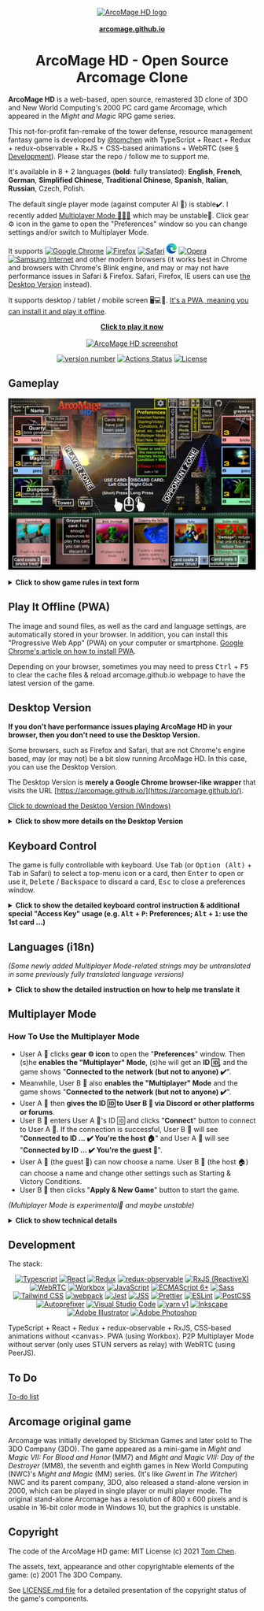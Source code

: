 <p align="center"><a href="https://arcomage.github.io/"><img width="250" src="https://raw.githubusercontent.com/arcomage/arcomage-hd/main/assets/logo/logo.svg" alt="ArcoMage HD logo"><br><br><strong>arcomage.github.io</strong></a></p>

<h1 align="center">ArcoMage HD - Open Source Arcomage Clone</h1>

**ArcoMage HD** is a web-based, open source, remastered 3D clone of 3DO and New World Computing's 2000 PC card game Arcomage, which appeared in the *Might and Magic* RPG game series.

This not-for-profit fan-remake of the tower defense, resource management fantasy game is developed by [@tomchen](https://github.com/tomchen) with TypeScript + React + Redux + redux-observable + RxJS + CSS-based animations + WebRTC (see [§ Development](#development)). Please star the repo / follow me to support me.

It's available in 8 + 2 languages (**bold**: fully translated): **English**, **French**, **German**, **Simplified Chinese**, **Traditional Chinese**, **Spanish**, **Italian**, **Russian**, Czech, Polish.

The default single player mode (against computer AI 🤖) is stable✔️. I recently added [Multiplayer Mode 🧑‍🤝‍🧑](#multiplayer-mode) which may be unstable🧪. Click gear ⚙️ icon in the game to open the "Preferences" window so you can change settings and/or switch to Multiplayer Mode.

It supports <a href="https://www.google.com/chrome/" title="Google Chrome"><img src="https://raw.githubusercontent.com/arcomage/arcomage-hd/main/misc/readme_images/browsers/chrome.svg" alt="Google Chrome" width="21px" height="21px"></a> <a href="https://www.mozilla.org/firefox/browsers/" title="Firefox"><img src="https://raw.githubusercontent.com/arcomage/arcomage-hd/main/misc/readme_images/browsers/firefox.svg" alt="Firefox" width="21px" height="21px"></a> <a href="https://www.apple.com/safari/" title="Safari"><img src="https://raw.githubusercontent.com/arcomage/arcomage-hd/main/misc/readme_images/browsers/safari.svg" alt="Safari" width="21px" height="21px"></a> <a href="https://www.microsoft.com/edge" title="Microsoft Edge"><img src="https://raw.githubusercontent.com/arcomage/arcomage-hd/main/misc/readme_images/browsers/edge.svg" alt="Microsoft Edge" width="21px" height="21px"></a> <a href="https://www.opera.com/" title="Opera"><img src="https://raw.githubusercontent.com/arcomage/arcomage-hd/main/misc/readme_images/browsers/opera.svg" alt="Opera" width="21px" height="21px"></a> <a href="https://www.samsung.com/us/support/owners/app/samsung-internet" title="Samsung Internet"><img src="https://raw.githubusercontent.com/arcomage/arcomage-hd/main/misc/readme_images/browsers/samsung_internet.svg" alt="Samsung Internet" width="21px" height="21px"></a> and other modern browsers (it works best in Chrome and browsers with Chrome's Blink engine, and may or may not have performance issues in Safari & Firefox. Safari, Firefox, IE users can use [the Desktop Version](#desktop-version) instead).

It supports desktop / tablet / mobile screen 🖥️💻📱. [It's a PWA, meaning you can install it and play it offline](#play-it-offline-pwa).

<p align="center"><a href="https://arcomage.github.io/"><strong>Click to play it now</strong><br><br><img src="https://raw.githubusercontent.com/arcomage/arcomage-hd/main/assets/misc/ogimage.jpg" alt="ArcoMage HD screenshot"></a></p>

<p align="center">
<a href="https://github.com/arcomage/arcomage-hd/"><img src="https://img.shields.io/github/package-json/v/arcomage/arcomage-hd" alt="version number"></a>
<a href="https://github.com/arcomage/arcomage-hd/actions/workflows/test.yml"><img src="https://github.com/arcomage/arcomage-hd//workflows/Test/badge.svg" alt="Actions Status"></a>
<a href="https://github.com/arcomage/arcomage-hd/blob/main/LICENSE.md"><img src="https://img.shields.io/badge/license-MIT-brightgreen" alt="License"></a>
</p>

## Gameplay

<p align="center"><img src="https://raw.githubusercontent.com/arcomage/arcomage-hd/main/misc/readme_images/manual.jpg" alt="ArcoMage HD Manual Image"></a></p>

<details><summary><strong>Click to show game rules in text form</strong></summary>

> Victory conditions vary per tavern. Build your tower, destroy your opponent's tower, or collect enough resources before your opponent does.
> 
> Large yellow numbers in column are the productions. This is how many new units of a particular resource you will receive on your next turn. Small black numbers in column are the resources. This is how many units you have available to spend on your current turn.
> 
> Cards: Each have their own cost to play, indicated in a small circle in the lower right corner of the card. The cost will be deducted from your resources according to the color of the card. Left click on a card plays the card. Right click on a card to discard without playing.
> 
> Red represents your Quarry Generator which produces your Brick 🧱 resources, blue represents your Magic Generator which produces Gem 💎 resources, green represents your Dungeon (aka. Zoo) generator which produces Recruit (aka. Beast) 🐲 resources.

</details>

## Play It Offline (PWA)

The image and sound files, as well as the card and language settings, are automatically stored in your browser. In addition, you can install this "Progressive Web App" (PWA) on your computer or smartphone. [Google Chrome's article on how to install PWA](https://support.google.com/chrome/answer/9658361).

Depending on your browser, sometimes you may need to press <kbd>Ctrl</kbd> + <kbd>F5</kbd> to clear the cache files & reload arcomage.github.io webpage to have the latest version of the game.

## Desktop Version

**If you don't have performance issues playing ArcoMage HD in your browser, then you don't need to use the Desktop Version.**

Some browsers, such as Firefox and Safari, that are not Chrome's engine based, may (or may not) be a bit slow running ArcoMage HD. In this case, you can use the Desktop Version.

The Desktop Version is **merely a Google Chrome browser-like wrapper** that visits the URL [https://arcomage.github.io/](https://arcomage.github.io/).

[Click to download the Desktop Version (Windows)](https://github.com/arcomage/arcomage-hd/releases/download/v1.0.0-beta.26/ArcoMage.HD.Setup.1.0.0.7z)

<details><summary><strong>Click to show more details on the Desktop Version</strong></summary>

Browsers based on Chrome's engine (Blink or WebKit) and good for ArcoMage HD (as of 2021):

*(\*: I didn't really test these browsers)*

* Google Chromium
* Google Chrome
* Brave
* Edge
* Opera \*
* Maxthon \*
* Vivaldi \*
* QQ \*
* Sogou \*
* Baidu \*
* WeChat's browser
* Yandex Browser \*
* UC Browser \*
* CM Browser \*
* etc.

Browsers not or partially based on Chrome's engine, and may or may not run ArcoMage HD very well, therefore you can use the Desktop Version:

* Internet Explorer: this old browser, of course, does not work
* Firefox & Safari: you can play the game with these browsers, but they do not have as good performance as Chrome's engine based browsers therefore may be a bit slow, it depends on your CPU / GPU
  * Pale Moon \*

The Desktop Version is not expected to be updated. The Desktop Version's version number is different from ArcoMage HD's. Actually the Desktop Version may stays v1.0.0 forever unless there's really something to update.

The first time you run ArcoMage HD Desktop Version, it downloads all the images and sound files silently. You should wait maybe 1 minute (depending on your Internet speed), before you can cut off Internet and play it completely offline.

If you install both Google Chrome and the Desktop Version, the Desktop Version will have independent storage. Clearing your Google Chrome's stored data will not reset the Desktop Version's settings.

</details>

## Keyboard Control

The game is fully controllable with keyboard. Use <kbd>Tab</kbd> (or <kbd>Option (Alt)</kbd> + <kbd>Tab</kbd> in Safari) to select a top-menu icon or a card, then <kbd>Enter</kbd> to open or use it, <kbd>Delete</kbd> / <kbd>Backspace</kbd> to discard a card, <kbd>Esc</kbd> to close a preferences window.

<details><summary><strong>Click to show the detailed keyboard control instruction & additional special "Access Key" usage (e.g. <kbd>Alt</kbd> + <kbd>P</kbd>: Preferences; <kbd>Alt</kbd> + <kbd>1</kbd>: use the 1st card ...)</strong></summary>

### Top Menu

Use <kbd>Tab</kbd> to select an icon (it's <kbd>Option (Alt)</kbd> + <kbd>Tab</kbd> in Safari), then <kbd>Enter</kbd> to open it. When the window is open, use <kbd>Esc</kbd> to close it.

Or with access key (only for opening a window):

* <kbd>Alt</kbd> + <kbd>P</kbd>: Preferences
* <kbd>Alt</kbd> + <kbd>L</kbd>: Language
* <kbd>Alt</kbd> + <kbd>V</kbd>: Volume
* <kbd>Alt</kbd> + <kbd>T</kbd>: Toggle Fullscreen
* <kbd>Alt</kbd> + <kbd>H</kbd>: Help
* <kbd>Alt</kbd> + <kbd>G</kbd>: GitHub

### Card

Use <kbd>Tab</kbd> to select a card (it's <kbd>Option (Alt)</kbd> + <kbd>Tab</kbd> in Safari), then <kbd>Enter</kbd> to **use** it, or <kbd>Delete</kbd> / <kbd>Backspace</kbd> to **discard** it.

Or with access key (only for using a card):

* <kbd>Alt</kbd> + <kbd>1</kbd>: Use the 1st card
* <kbd>Alt</kbd> + <kbd>2</kbd>: Use the 2nd card
* <kbd>Alt</kbd> + <kbd>3</kbd>: Use the 3rd card
* <kbd>Alt</kbd> + ...: Use the nth card (n <= 9, you can't use 10th or later card with access key)

It could be other key instead of <kbd>Alt</kbd>

[The way to activate the accesskey depends on the browser and its platform](https://developer.mozilla.org/en-US/docs/Web/HTML/Global_attributes/accesskey), it's "<kbd>Alt</kbd> + key" in Chrome Windows/Linux.

</details>

## Languages (i18n)

*(Some newly added Multiplayer Mode-related strings may be untranslated in some previously fully translated language versions)*

<details><summary><strong>Click to show the detailed instruction on how to help me translate it</strong></summary>

### Help me translate it

[Tavern names and location names](https://github.com/arcomage/arcomage-hd/tree/main/src/i18n/taverns) have already been translated by extracting from the original M&M game.

I've [OCR](https://github.com/arcomage/arcomage-hd/tree/main/tools/ocr) (optical character recognition)'d the card names & descriptions in the 5 incomplete languages.

If you speak one of Czech (`cs`), Polish (`pl`) and want to help, please:

#### Translate General Strings

In [src/i18n/main/](https://github.com/arcomage/arcomage-hd/tree/main/src/i18n/main) folder, go to "**\<LANGCODE\>.ts**" file, click <kbd>Raw</kbd> button, then <kbd>Ctrl</kbd> + <kbd>S</kbd> to save the file.

Look at src/i18n/main/[en.ts](https://github.com/arcomage/arcomage-hd/blob/main/src/i18n/main/en.ts) file for the strings in English.

Translate the untranslated lines in "[src/i18n/main/](https://github.com/arcomage/arcomage-hd/tree/main/src/i18n/main)**\<LANGCODE\>.ts**" file, by changing the string on the right. For example, change `'Your Name': 'Your Name',` to `'Your Name': 'Votre nom',`

#### Translate Card Names & Descriptions

In [src/i18n/cards/](https://github.com/arcomage/arcomage-hd/tree/main/src/i18n/cards) folder, go to "**\<LANGCODE\>.ts**" file, click <kbd>Raw</kbd> button, then <kbd>Ctrl</kbd> + <kbd>S</kbd> to save the file.

Look at src/i18n/cards/[en.ts](https://github.com/arcomage/arcomage-hd/blob/main/src/i18n/cards/en.ts) file for the strings in English.

Please also refer to:

* [main_en_fixed.png](https://github.com/arcomage/arcomage-hd/blob/main/tools/img-processing/original/main_en_fixed.png) which is an image that includes all cards with text in English
* The same image but of your language in [tools/ocr/original](https://github.com/arcomage/arcomage-hd/tree/main/tools/ocr/original) folder
* [tools/i18n-temp](https://github.com/arcomage/arcomage-hd/tree/main/tools/i18n-temp)/**cards.\<LANGCODE\>.ts** files are filled with the text I got with OCR (optical character recognition), which could have poor quality, please retranslate it if it's nonsense, or verify and modify it if it's readable

Check and/or translate "[src/i18n/cards/](https://github.com/arcomage/arcomage-hd/tree/main/src/i18n/cards)**<LANGCODE\>.ts**" file:

```
name: '<Translated card name>',
desc: '<Translated card desciption>',
```

#### Send it to me

Create a pull request if you know how to do it, or just give me the translated text on [GitHub](https://github.com/arcomage/arcomage-hd/issues/9), or on [Reddit](https://www.reddit.com/r/MightAndMagic/comments/mhfx30/arcomage_hd_i_made_a_webbased_opensource_clone_of/), or on [celestialheavens forum](https://www.celestialheavens.com/forum/10/17288), or via email.

</details>

## Multiplayer Mode

### How To Use the Multiplayer Mode

* User A 👧 clicks **gear ⚙️ icon** to open the "**Preferences**" window. Then (s)he **enables the "Multiplayer" Mode**, (s)he will get an **ID 🆔**, and the game shows "**Connected to the network (but not to anyone) ✔️**".
* Meanwhile, User B 🧝 also **enables the "Multiplayer" Mode** and the game shows "**Connected to the network (but not to anyone) ✔️**".
* User A 👧 then **gives the ID 🆔 to User B 🧝 via Discord or other platforms or forums**.
* User B 🧝 enters User A 👧's ID 🆔 and clicks "**Connect**" button to connect to User A 👧. If the connection is successful, User B 🧝 will see "**Connected to ID ... ✔️ You're the host 🏠**" and User A 👧 will see "**Connected by ID ... ✔️ You're the guest 💼**".
* User A 👧 (the guest 💼) can now choose a name. User B 🧝 (the host 🏠) can choose a name and change other settings such as Starting & Victory Conditions.
* User B 🧝 then clicks "**Apply & New Game**" button to start the game.

*(Multiplayer Mode is experimental🧪 and maybe unstable)*

<details><summary><strong>Click to show technical details</strong></summary>

### Technical

In Multiplayer Mode, you are connected directly to your opponent (Peer to Peer, P2P) without server. However, we still need a free public relay server. Once we use the ID assigned by the relay server to connect to each other, we are connected directly and don't need the server any more.

The game operates no servers at all, therefore it does not have a server that stores a "list of players online" so you can choose your opponent more easily. You have to instead give your ID to your opponent via Discord or other platforms.

The relay servers used here are free STUN servers set up by Google and others.

[WebRTC (Web Real-Time Communication)](https://developer.mozilla.org/en-US/docs/Web/API/WebRTC_API) is used for the Peer to Peer communication.

</details>

## Development

The stack:

<p align="center">
<a href="https://www.typescriptlang.org/" title="Typescript"><img src="https://raw.githubusercontent.com/arcomage/arcomage-hd/main/misc/readme_images/stack/typescript-icon.svg" alt="Typescript" width="21px" height="21px"></a>
<a href="https://reactjs.org/" title="React"><img src="https://raw.githubusercontent.com/arcomage/arcomage-hd/main/misc/readme_images/stack/react.svg" alt="React" width="21px" height="21px"></a>
<a href="https://redux.js.org/" title="Redux"><img src="https://raw.githubusercontent.com/arcomage/arcomage-hd/main/misc/readme_images/stack/redux.svg" alt="Redux" width="21px" height="21px"></a>
<a href="https://github.com/redux-observable/redux-observable" title="redux-observable"><img src="https://raw.githubusercontent.com/arcomage/arcomage-hd/main/misc/readme_images/stack/redux-observable.svg" alt="redux-observable" width="21px" height="21px"></a>
<a href="https://rxjs-dev.firebaseapp.com/" title="RxJS (ReactiveX)"><img src="https://raw.githubusercontent.com/arcomage/arcomage-hd/main/misc/readme_images/stack/reactivex.svg" alt="RxJS (ReactiveX)" width="21px" height="21px"></a>
<a href="https://webrtc.org/" title="WebRTC"><img src="https://raw.githubusercontent.com/arcomage/arcomage-hd/main/misc/readme_images/stack/webrtc.svg" alt="WebRTC" width="21px" height="21px"></a>
<a href="https://developers.google.com/web/tools/workbox" title="Workbox"><img src="https://raw.githubusercontent.com/arcomage/arcomage-hd/main/misc/readme_images/stack/workbox-icon.svg" alt="Workbox" width="21px" height="21px"></a>
<a href="https://developer.mozilla.org/en-US/docs/Web/JavaScript" title="JavaScript"><img src="https://raw.githubusercontent.com/arcomage/arcomage-hd/main/misc/readme_images/stack/javascript.svg" alt="JavaScript" width="21px" height="21px"></a>
<a href="https://tc39.es/ecma262/" title="ECMAScript 6+"><img src="https://raw.githubusercontent.com/arcomage/arcomage-hd/main/misc/readme_images/stack/es6.svg" alt="ECMAScript 6+" width="21px" height="21px"></a>
<a href="https://sass-lang.com/" title="Sass"><img src="https://raw.githubusercontent.com/arcomage/arcomage-hd/main/misc/readme_images/stack/sass.svg" alt="Sass" width="21px" height="21px"></a>
<a href="https://tailwindcss.com/" title="Tailwind CSS"><img src="https://raw.githubusercontent.com/arcomage/arcomage-hd/main/misc/readme_images/stack/tailwindcss-icon.svg" alt="Tailwind CSS" width="21px" height="21px"></a>
<a href="https://webpack.js.org/" title="webpack"><img src="https://raw.githubusercontent.com/arcomage/arcomage-hd/main/misc/readme_images/stack/webpack.svg" alt="webpack" width="21px" height="21px"></a>
<a href="https://jestjs.io/" title="Jest"><img src="https://raw.githubusercontent.com/arcomage/arcomage-hd/main/misc/readme_images/stack/jest.svg" alt="Jest" width="21px" height="21px"></a>
<a href="https://cssinjs.org/" title="JSS"><img src="https://raw.githubusercontent.com/arcomage/arcomage-hd/main/misc/readme_images/stack/jss.svg" alt="JSS" width="21px" height="21px"></a>
<a href="https://prettier.io/" title="Prettier"><img src="https://raw.githubusercontent.com/arcomage/arcomage-hd/main/misc/readme_images/stack/prettier.svg" alt="Prettier" width="21px" height="21px"></a>
<a href="https://eslint.org/" title="ESLint"><img src="https://raw.githubusercontent.com/arcomage/arcomage-hd/main/misc/readme_images/stack/eslint.svg" alt="ESLint" width="21px" height="21px"></a>
<a href="https://github.com/postcss/postcss" title="PostCSS"><img src="https://raw.githubusercontent.com/arcomage/arcomage-hd/main/misc/readme_images/stack/postcss.svg" alt="PostCSS" width="21px" height="21px"></a>
<a href="https://github.com/postcss/autoprefixer" title="Autoprefixer"><img src="https://raw.githubusercontent.com/arcomage/arcomage-hd/main/misc/readme_images/stack/autoprefixer.svg" alt="Autoprefixer" width="21px" height="21px"></a>
<a href="https://code.visualstudio.com/" title="Visual Studio Code"><img src="https://raw.githubusercontent.com/arcomage/arcomage-hd/main/misc/readme_images/stack/visual-studio-code.svg" alt="Visual Studio Code" width="21px" height="21px"></a>
<a href="https://yarnpkg.com/" title="yarn v1"><img src="https://raw.githubusercontent.com/arcomage/arcomage-hd/main/misc/readme_images/stack/yarn.svg" alt="yarn v1" width="21px" height="21px"></a>
<a href="https://inkscape.org/" title="Inkscape"><img src="https://raw.githubusercontent.com/arcomage/arcomage-hd/main/misc/readme_images/stack/inkscape.svg" alt="Inkscape" width="21px" height="21px"></a>
<a href="https://www.adobe.com/products/illustrator.html" title="Adobe Illustrator"><img src="https://raw.githubusercontent.com/arcomage/arcomage-hd/main/misc/readme_images/stack/adobe-illustrator.svg" alt="Adobe Illustrator" width="21px" height="21px"></a>
<a href="https://www.adobe.com/products/photoshop.html" title="Adobe Photoshop"><img src="https://raw.githubusercontent.com/arcomage/arcomage-hd/main/misc/readme_images/stack/adobe-photoshop.svg" alt="Adobe Photoshop" width="21px" height="21px"></a>
</p>

TypeScript + React + Redux + redux-observable + RxJS, CSS-based animations without \<canvas\>. PWA (using Workbox). P2P Multiplayer Mode without server (only uses STUN servers as relay) with WebRTC (using PeerJS).

## To Do

[To-do list](https://github.com/arcomage/arcomage-hd/projects/1)

## Arcomage original game

Arcomage was initially developed by Stickman Games and later sold to The 3DO Company (3DO). The game appeared as a mini-game in *Might and Magic VII: For Blood and Honor* (MM7) and *Might and Magic VIII: Day of the Destroyer* (MM8), the seventh and eighth games in New World Computing (NWC)'s *Might and Magic* (MM) series. (It's like *Gwent* in *The Witcher*) NWC and its parent company, 3DO, also released a stand-alone version in 2000, which can be played in single player or multi player mode. The original stand-alone Arcomage has a resolution of 800 x 600 pixels and is usable in 16-bit color mode in Windows 10, but the graphics is unstable.

## Copyright

The code of the ArcoMage HD game: MIT License (c) 2021 [Tom Chen](https://github.com/tomchen).

The assets, text, appearance and other copyrightable elements of the game: (c) 2001 The 3DO Company.

See [LICENSE.md file](LICENSE.md) for a detailed presentation of the copyright status of the game's components.
